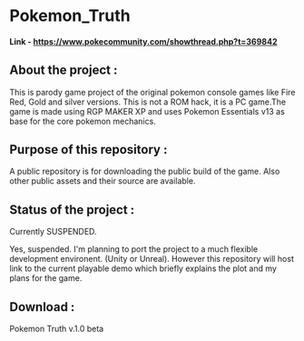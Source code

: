 # Pokemon_Truth

#### Link - https://www.pokecommunity.com/showthread.php?t=369842
## About the project :
This is parody game project of the original pokemon console games like Fire Red, Gold and silver versions. This is not a ROM hack, it is a PC game.The game is made using RGP MAKER XP and uses Pokemon Essentials v13 as base for the core pokemon mechanics.

## Purpose of this repository :
A public repository is for downloading the public build of the game. Also other public assets and their source are available.

## Status of the project :
 Currently SUSPENDED.
 
 Yes, suspended. I'm planning to port the project to a much flexible development environent. (Unity or Unreal). However this repository will host link to the current playable demo which briefly explains the plot and my plans for the game.
 
 ## Download :
  Pokemon Truth v.1.0 beta
 

